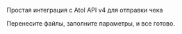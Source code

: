 Простая интеграция с Atol API v4 для отправки чека

Перенесите файлы, заполните параметры, и все готово.

